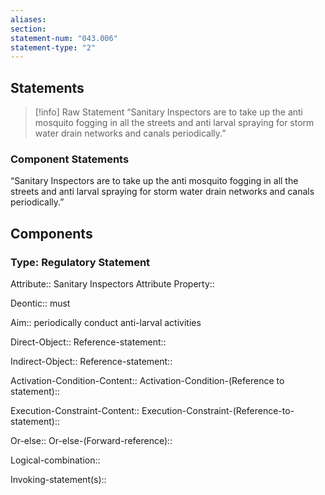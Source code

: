 ```yaml
---
aliases: 
section: 
statement-num: "043.006"
statement-type: "2"
---
```

## Statements 
> [!info] Raw Statement
> “Sanitary Inspectors are to take up the anti mosquito fogging in all the streets and anti larval spraying for storm water drain networks and canals periodically.”  
> 

### Component Statements
“Sanitary Inspectors are to take up the anti mosquito fogging in all the streets and anti larval spraying for storm water drain networks and canals periodically.”  
## Components
### Type: Regulatory Statement
Attribute:: Sanitary Inspectors
	Attribute Property::

Deontic:: must

Aim:: periodically conduct anti-larval activities 

Direct-Object::
	Reference-statement::

Indirect-Object::
	Reference-statement::

Activation-Condition-Content::
	Activation-Condition-(Reference to statement)::

Execution-Constraint-Content::
	Execution-Constraint-(Reference-to-statement)::

Or-else::
	Or-else-(Forward-reference)::

Logical-combination::

Invoking-statement(s)::